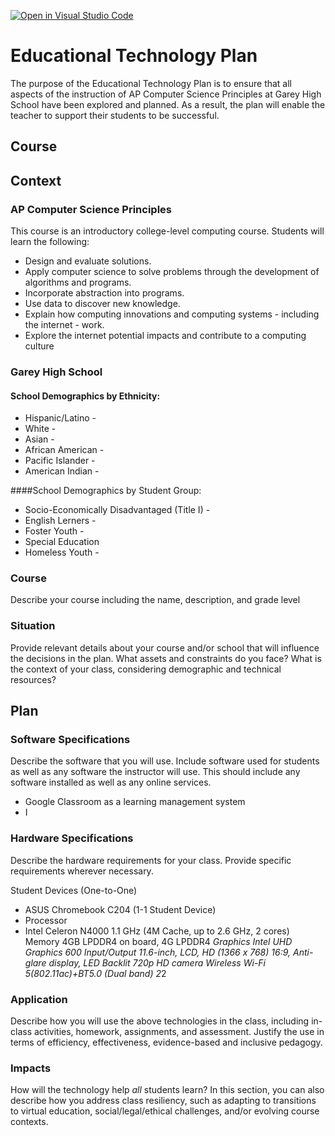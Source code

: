[![Open in Visual Studio Code](https://classroom.github.com/assets/open-in-vscode-f059dc9a6f8d3a56e377f745f24479a46679e63a5d9fe6f495e02850cd0d8118.svg)](https://classroom.github.com/online_ide?assignment_repo_id=6321873&assignment_repo_type=AssignmentRepo)
# Educational Technology Plan

The purpose of the Educational Technology Plan is to ensure that all aspects of the instruction of AP Computer Science Principles at Garey High School have been explored and planned. As a result, the plan will enable the teacher to support their students to be successful.
## Course
## Context
### AP Computer Science Principles ###
This course is an introductory college-level computing course. Students will learn the following:
* Design and evaluate solutions.
* Apply computer science to solve problems through the development of algorithms and programs.
* Incorporate abstraction into programs.
* Use data to discover new knowledge.
* Explain how computing innovations and computing systems - including the internet - work.
* Explore the internet potential impacts and contribute to a computing culture
### Garey High School




#### School Demographics by Ethnicity:
* Hispanic/Latino -
* White -
* Asian -
* African American -
* Pacific Islander -
* American Indian -

####School Demographics by Student Group:
* Socio-Economically Disadvantaged (Title I) -
* English Lerners -
* Foster Youth -
* Special Education 
* Homeless Youth -






### Course

Describe your course including the name, description, and grade level

### Situation

Provide relevant details about your course and/or school that will influence the
decisions in the plan. What assets and constraints do you face? What is the
context of your class, considering demographic and technical resources?

## Plan

### Software Specifications

Describe the software that you will use. Include software used for students as
well as any software the instructor will use. This should include any software
installed as well as any online services.
* Google Classroom as a learning management system
* I 

### Hardware Specifications

Describe the hardware requirements for your class. Provide specific requirements
wherever necessary.

Student Devices (One-to-One)
* ASUS Chromebook C204 (1-1 Student Device)
* Processor
* Intel Celeron N4000 1.1 GHz (4M Cache, up to 2.6 GHz, 2 cores)
Memory
4GB LPDDR4 on board, 4G LPDDR4
*Graphics
Intel UHD Graphics 600
Input/Output
11.6-inch, LCD, HD (1366 x 768) 16:9, Anti-glare display, LED Backlit
720p HD camera
Wireless
Wi-Fi 5(802.11ac)+BT5.0 (Dual band) 2*2

### Application

Describe how you will use the above technologies in the class, including
in-class activities, homework, assignments, and assessment. Justify the use
in terms of efficiency, effectiveness, evidence-based and inclusive pedagogy.

### Impacts

How will the technology help *all* students learn? In this section, you can also
describe how you address class resiliency, such as adapting to
transitions to virtual education, social/legal/ethical challenges,  and/or
evolving course contexts.
